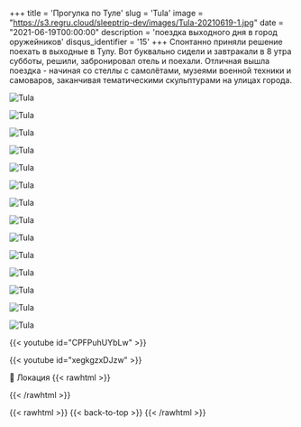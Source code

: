 +++
title = 'Прогулка по Туле'
slug = 'Tula'
image = "https://s3.regru.cloud/sleeptrip-dev/images/Tula-20210619-1.jpg"
date = "2021-06-19T00:00:00"
description = 'поездка выходного дня в город оружейников'
disqus_identifier = '15'
+++
Спонтанно приняли решение поехать в выходные в Тулу. Вот буквально сидели и завтракали в 8 утра субботы, решили, забронировал отель и поехали. Отличная вышла поездка - начиная со стеллы с самолётами, музеями военной техники и самоваров, заканчивая тематическими скульптурами на улицах города.

![Tula](https://s3.regru.cloud/sleeptrip-dev/images/Tula-20210619-2.jpg)

![Tula](https://s3.regru.cloud/sleeptrip-dev/images/Tula-20210619-3.jpg)

![Tula](https://s3.regru.cloud/sleeptrip-dev/images/Tula-20210619-4.jpg)

![Tula](https://s3.regru.cloud/sleeptrip-dev/images/Tula-20210619-5.jpg)

![Tula](https://s3.regru.cloud/sleeptrip-dev/images/Tula-20210619-6.jpg)

![Tula](https://s3.regru.cloud/sleeptrip-dev/images/Tula-20210619-7.jpg)

![Tula](https://s3.regru.cloud/sleeptrip-dev/images/Tula-20210619-8.jpg)

![Tula](https://s3.regru.cloud/sleeptrip-dev/images/Tula-20210619-9.jpg)

![Tula](https://s3.regru.cloud/sleeptrip-dev/images/Tula-20210619-10.jpg)

![Tula](https://s3.regru.cloud/sleeptrip-dev/images/Tula-20210619-11.jpg)

![Tula](https://s3.regru.cloud/sleeptrip-dev/images/Tula-20210619-12.jpg)

![Tula](https://s3.regru.cloud/sleeptrip-dev/images/Tula-20210619-13.jpg)

![Tula](https://s3.regru.cloud/sleeptrip-dev/images/Tula-20210619-14.jpg)

![Tula](https://s3.regru.cloud/sleeptrip-dev/images/Tula-20210619-15.jpg)

{{< youtube id="CPFPuhUYbLw" >}}

{{< youtube id="xegkgzxDJzw" >}}


📍 Локация
{{< rawhtml >}}
<div class="yandex-map-container">
<script type="text/javascript" charset="utf-8" async src="https://api-maps.yandex.ru/services/constructor/1.0/js/?um=constructor%3A001e06ecfae1ebc881bb0a6985225a0c26d8fae7039e6f7d46b1441d4f0504be&amp;width=800&amp;height=400&amp;lang=ru_RU&amp;scroll=true"></script>
</div>
{{< /rawhtml >}}

{{< rawhtml >}}
{{< back-to-top >}}
{{< /rawhtml >}}
